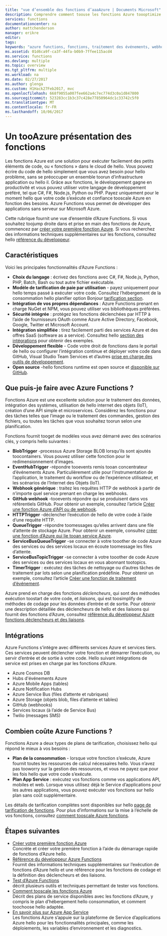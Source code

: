 ```yaml
---
title: "vue d’ensemble des fonctions d’aaaAzure | Documents Microsoft"
description: Comprendre comment toouse les fonctions Azure toooptimize asynchrones les charges de travail en minutes.
services: functions
documentationcenter: na
author: mattchenderson
manager: erikre
editor: 
tags: 
keywords: "azure functions, fonctions, traitement des événements, webhooks, calcul dynamique, architecture sans serveur"
ms.assetid: 01d6ca9f-ca3f-44fa-b0b9-7ffee115acd4
ms.service: functions
ms.devlang: multiple
ms.topic: overview
ms.tgt_pltfrm: multiple
ms.workload: na
ms.date: 02/27/2017
ms.author: glenga
ms.custom: H1Hack27Feb2017, mvc
ms.openlocfilehash: 668f9055a007fee662a4c7ec774d3c0a1d847800
ms.sourcegitcommit: 523283cc1b3c37c428e77850964dc1c33742c5f0
ms.translationtype: MT
ms.contentlocale: fr-FR
ms.lasthandoff: 10/06/2017
---
```

# <a name="an-introduction-tooazure-functions"></a>Un tooAzure présentation des fonctions  
Les fonctions Azure est une solution pour exécuter facilement des petits éléments de code, ou « fonctions » dans le cloud de hello. Vous pouvez écrire du code de hello simplement que vous avez besoin pour hello problème, sans se préoccuper un ensemble toorun d’infrastructure application ou hello il. Grâce aux fonctions, le développement gagne en productivité et vous pouvez utiliser votre langage de développement préféré, tel que C#, F#, Node.js, Python ou PHP. Payez uniquement pour le moment hello que votre code s’exécute et confiance tooscale Azure en fonction des besoins. Azure Functions vous permet de développer des applications sans serveur sur Microsoft Azure.

Cette rubrique fournit une vue d’ensemble d’Azure Functions. Si vous souhaitez toojump droite dans et prise en main des fonctions de Azure, commencez par [créer votre première fonction Azure](functions-create-first-azure-function.md). Si vous recherchez des informations techniques supplémentaires sur les fonctions, consultez hello [référence du développeur](functions-reference.md).

## <a name="features"></a>Caractéristiques
Voici les principales fonctionnalités d’Azure Functions :

* **Choix du langage** : écrivez des fonctions avec C#, F#, Node.js, Python, PHP, Batch, Bash ou tout autre fichier exécutable.
* **Modèle de tarification de paie par utilisation** - payez uniquement pour hello temps passé à exécuter votre code. Consultez l’hébergement de la consommation hello planifier option Bonjour [tarification section](#pricing).  
* **Intégration de vos propres dépendances** : Azure Functions prenant en charge NuGet et NPM, vous pouvez utiliser vos bibliothèques préférées.  
* **Sécurité intégrée** : protégez les fonctions déclenchées par HTTP à l’aide de fournisseurs OAuth comme Azure Active Directory, Facebook, Google, Twitter et Microsoft Account.  
* **Intégration simplifiée** : tirez facilement parti des services Azure et des offres SaaS (software as a service). Consultez hello [section des intégrations](#integrations) pour obtenir des exemples.  
* **Développement flexible** - Code votre droit de fonctions dans le portail de hello ou configurer l’intégration continue et déployer votre code dans GitHub, Visual Studio Team Services et d’autres [prise en charge des outils de développement](../app-service-web/web-sites-deploy.md#deploy-using-an-ide).  
* **Open source** -hello fonctions runtime est open source et [disponible sur GitHub](https://github.com/azure/azure-webjobs-sdk-script).  

## <a name="what-can-i-do-with-functions"></a>Que puis-je faire avec Azure Functions ?
Fonctions Azure est une excellente solution pour le traitement des données, intégration des systèmes, utilisation de hello internet des objets (IoT), création d’une API simple et microservices. Considérez les fonctions pour des tâches telles que l’image ou le traitement des commandes, gestion des fichiers, ou toutes les tâches que vous souhaitez toorun selon une planification. 

Fonctions fournit tooget de modèles vous avez démarré avec des scénarios clés, y compris hello suivantes :

* **BlobTrigger** -processus Azure Storage BLOB lorsqu’ils sont ajoutés toocontainers. Vous pouvez utiliser cette fonction pour le redimensionnement d’images.
* **EventHubTrigger** -répondre tooevents remis tooan concentrateur d’événements Azure. Particulièrement utile pour l’instrumentation de l’application, le traitement du workflow ou de l’expérience utilisateur, et les scénarios de l’Internet des Objets (IoT).
* **Webhook générique** : traitez les requêtes HTTP de webhook à partir de n’importe quel service prenant en charge les webhooks.
* **GitHub webhook** -tooevents répondre qui se produisent dans vos référentiels GitHub. Pour obtenir un exemple, consultez l’article [Créer une fonction Azure d’API ou de webhook](functions-create-a-web-hook-or-api-function.md).
* **HTTPTrigger** -déclencher l’exécution de hello de votre code à l’aide d’une requête HTTP.
* **QueueTrigger** -répondre toomessages qu’elles arrivent dans une file d’attente de stockage Azure. Pour obtenir un exemple, consultez [créer une fonction d’Azure qui lie tooan service Azure](functions-create-an-azure-connected-function.md).
* **ServiceBusQueueTrigger** -se connecter à votre tooother de code Azure des services ou des services locaux en écoute toomessage les files d’attente. 
* **ServiceBusTopicTrigger** -se connecter à votre tooother de code Azure des services ou des services locaux en vous abonnant tootopics. 
* **TimerTrigger** : exécutez des tâches de nettoyage ou d’autres tâches de traitement par lots selon une planification prédéfinie. Pour obtenir un exemple, consultez l’article [Créer une fonction de traitement d’événement](functions-create-an-event-processing-function.md).

Azure prend en charge des fonctions *déclencheurs*, qui sont des méthodes exécution toostart de votre code, et *liaisons*, qui est toosimplify de méthodes de codage pour les données d’entrée et de sortie. Pour obtenir une description détaillée des déclencheurs de hello et des liaisons qui fournit des fonctions d’Azure, consultez [référence du développeur Azure fonctions déclencheurs et des liaisons](functions-triggers-bindings.md).

## <a name="integrations"></a>Intégrations
Azure Functions s’intègre avec différents services Azure et services tiers. Ces services peuvent déclencher votre fonction et démarrer l’exécution, ou servir d’entrée et de sortie à votre code. Hello suivant intégrations de service est prises en charge par les fonctions d’Azure. 

* Azure Cosmos DB
* Hubs d'événements Azure 
* Azure Mobile Apps (tables)
* Azure Notification Hubs
* Azure Service Bus (files d’attente et rubriques)
* Azure Storage (objets blob, files d’attente et tables) 
* GitHub (webhooks)
* Services locaux (à l’aide de Service Bus)
* Twilio (messages SMS)

## <a name="pricing"></a>Combien coûte Azure Functions ?
Fonctions Azure a deux types de plans de tarification, choisissez hello qui répond le mieux à vos besoins : 

* **Plan de la consommation** - lorsque votre fonction s’exécute, Azure fournit toutes les ressources de calcul nécessaires hello. Vous n’avez pas tooworry sur la gestion des ressources, et vous ne payez que pour les fois hello que votre code s’exécute. 
* **Plan App Service** : exécutez vos fonctions comme vos applications API, mobiles et web. Lorsque vous utilisez déjà le Service d’applications pour les autres applications, vous pouvez exécuter vos fonctions sur hello plan sans coût supplémentaire. 

Les détails de tarification complètes sont disponibles sur hello [page de tarification de fonctions](https://azure.microsoft.com/pricing/details/functions/). Pour plus d’informations sur la mise à l’échelle de vos fonctions, consultez [comment tooscale Azure fonctions](functions-scale.md).

## <a name="next-steps"></a>Étapes suivantes
* [Créer votre première fonction Azure](functions-create-first-azure-function.md)  
  Concrète et créer votre première fonction à l’aide du démarrage rapide de fonctions d’Azure hello. 
* [Référence du développeur Azure Functions](functions-reference.md)  
  Fournit des informations techniques supplémentaires sur l’exécution de fonctions d’Azure hello et une référence pour les fonctions de codage et la définition des déclencheurs et des liaisons.
* [Test d’Azure Functions](functions-test-a-function.md)  
  décrit plusieurs outils et techniques permettant de tester vos fonctions.
* [Comment tooscale les fonctions Azure](functions-scale.md)  
  Décrit des plans de service disponibles avec les fonctions d’Azure, y compris le plan d’hébergement hello consommation, et comment toochoose hello adaptée. 
* [En savoir plus sur Azure App Service](../app-service/app-service-value-prop-what-is.md)  
  Les fonctions Azure s’appuie sur la plateforme de Service d’applications Azure hello pour les fonctionnalités principales, comme les déploiements, les variables d’environnement et les diagnostics. 

